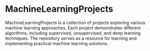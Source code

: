# MachineLearningProjects
MachineLearningProjects is a collection of projects exploring various machine learning approaches. Each project demonstrates different algorithms, including supervised, unsupervised, and deep learning techniques. The repository serves as a resource for learning and implementing practical machine learning solutions.
